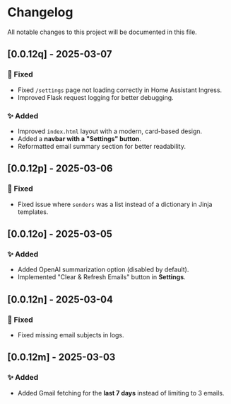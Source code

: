 # Changelog

All notable changes to this project will be documented in this file.

## [0.0.12q] - 2025-03-07
### 🔧 Fixed
- Fixed `/settings` page not loading correctly in Home Assistant Ingress.
- Improved Flask request logging for better debugging.

### ✨ Added
- Improved `index.html` layout with a modern, card-based design.
- Added a **navbar with a "Settings" button**.
- Reformatted email summary section for better readability.

## [0.0.12p] - 2025-03-06
### 🔧 Fixed
- Fixed issue where `senders` was a list instead of a dictionary in Jinja templates.

## [0.0.12o] - 2025-03-05
### ✨ Added
- Added OpenAI summarization option (disabled by default).
- Implemented "Clear & Refresh Emails" button in **Settings**.

## [0.0.12n] - 2025-03-04
### 🔧 Fixed
- Fixed missing email subjects in logs.

## [0.0.12m] - 2025-03-03
### ✨ Added
- Added Gmail fetching for the **last 7 days** instead of limiting to 3 emails.
